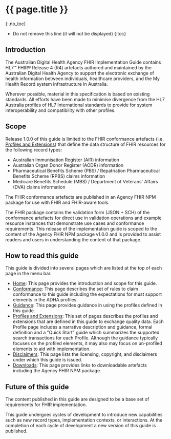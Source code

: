 # {{ page.title }}
{:.no_toc}
<!-- TOC  the css styling for this is \pages\assets\css\project.css under 'markdown-toc'-->
* Do not remove this line (it will not be displayed)
{:toc}


## Introduction

The Australian Digital Health Agency FHIR Implementation Guide contains HL7™ FHIR® Release 4 (R4) artefacts authored and maintained by the Australian Digital Health Agency to support the electronic exchange of health information between individuals, healthcare providers, and the My Health Record system infrastructure in Australia. 

Wherever possible, material in this specification is based on existing standards. All efforts have been made to minimise divergence from the HL7 Australia profiles of HL7 International standards to provide for system interoperability and compatibility with other profiles.


## Scope

Release 1.0.0 of this guide is limited to the FHIR conformance artefacts (i.e. [Profiles and Extensions](profiles.html)) that define the data structure of FHIR resources for the following record types: 
- Australian Immunisation Register (AIR) information
- Australian Organ Donor Register (AODR) information
- Pharmaceutical Benefits Scheme (PBS) / Repatriation Pharmaceutical Benefits Scheme (RPBS) claims information
- Medicare Benefits Schedule (MBS) / Department of Veterans' Affairs (DVA) claims information

The FHIR conformance artefacts are published in an Agency FHIR NPM package for use with FHIR and FHIR-aware tools. 

The FHIR package contains the validation form (JSON + SCH) of the conformance artefacts for direct use in validation operations and example resource instances that demonstrate use cases and conformance requirements. This release of the implementation guide is scoped to the content of the Agency FHIR NPM package v1.0.0 and is provided to assist readers and users in understanding the content of that package.  


## How to read this guide

This guide is divided into several pages which are listed at the top of each page in the menu bar.

- [Home](index.html): This page provides the introduction and scope for this guide.
- [Conformance](conformance.html): This page describes the set of rules to claim conformance to this guide including the expectations for must support elements in the ADHA profiles.
- [Guidance](guidance.html): This page provides guidance in using the profiles defined in this guide.
- [Profiles and Extensions](profiles.html): This set of pages describes the profiles and extensions that are defined in this guide to exchange quality data. Each Profile page includes a narrative description and guidance, formal definition and a "Quick Start" guide which summarizes the supported search transactions for each Profile. Although the guidance typically focuses on the profiled elements, it may also may focus on un-profiled elements to aid with implementation.
- [Disclaimers](disclaimers.html): This page lists the licensing, copyright, and disclaimers under which this guide is issued. 
- [Downloads](downloads.html): This page provides links to downloadable artefacts including the Agency FHIR NPM package.
 

## Future of this guide

The content published in this guide are designed to be a base set of requirements for FHIR implementation. 

This guide undergoes cycles of development to introduce new capabilities such as new record types, implementation contexts, or interactions. At the completion of each cycle of development a new version of this guide is published.
